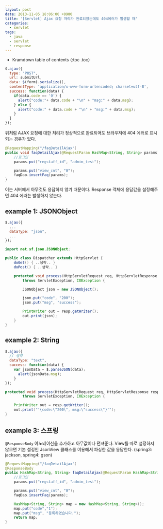 ```yaml
---
layout: post
date: 2013-11-05 18:06:00 +0900
title: '[Servlet] Ajax 요청 처리가 완료되었는데도 404에러가 발생할 때'
categories:
  - servlet
tags:
  - java
  - servlet
  - response
---
```


* Kramdown table of contents
{:toc .toc}

```js
$.ajax({
  type: "POST",
  url: submitUrl,
  data: $(form).serialize(),
  contentType: 'application/x-www-form-urlencoded; charset=utf-8',
  success: function(data) {
    if(data.code == '0') {
      alert("code:"+ data.code + "\n" + "msg:" + data.msg);
    } else {
      alert("code:" + data.code + "\n" + "msg:" + data.msg);
    }
  }
});
```

위처럼 AJAX 요청에 대한 처리가 정상적으로 완료되어도 브라우저에 404 에러로 표시되는 경우가 있다.

```java
@RequestMapping("/faqDetailAjax")
public void faqDetailAjax(@RequestParam HashMap<String, String> params) {
    //로그인
    params.put("regstaff_id", "admin_test");

    params.put("view_cnt", "0");
    faqDao.insertFaq(params);
}
```

이는 서버에서 아무것도 응답하지 않기 때문이다. Response 객체에 응답값을 설정해주면 404 에러는 발생하지 않는다.

## example 1: JSONObject

```js
$.ajax({
  ...
  dataType: "json",
  ...
});
```

```java
import net.sf.json.JSONObject;

public class Dispatcher extends HttpServlet {
    doGet() { ..생략.. }
    doPost() { ..생략.. }

    protected void process(HttpServletRequest req, HttpServletResponse resp)
        throws ServletException, IOException {

        JSONObject json = new JSONObject();

        json.put("code", "200");
        json.put("msg", "success");

        PrintWriter out = resp.getWriter();
        out.print(json);
    }
}
```

## example 2: String

```js
$.ajax({
  // 생략
  dataType: "text",
  success: function(data) {
    var jsonData = $.parseJSON(data);
      alert(jsonData.msg);
    }
});
```

```java
protected void process(HttpServletRequest req, HttpServletResponse resp)
        throws ServletException, IOException {

    PrintWriter out = resp.getWriter();
    out.print("'{code:\"200\", msg:\"success\"}'");
}
```

## example 3: 스프링

`@ResponseBody` 어노테이션을 추가하고 아무값이나 던져준다. View를 따로 설정하지 않으면 기본 설정인 JsonView 클래스를 이용해서 파싱한 값을 응답한다. (spring3: jackson, spring4: gson)

```java
@RequestMapping("/faqDetailAjax")
@ResponseBody
public HashMap<String, String> faqDetailAjax(@RequestParam HashMap<String, String> params) {
    //로그인
    params.put("regstaff_id", "admin_test");

    params.put("view_cnt", "0");
    faqDao.insertFaq(params);

    HashMap<String, String> map = new HashMap<String, String>();
    map.put("code","1");
    map.put("msg", "등록하였습니다.");
    return map;
}
```
